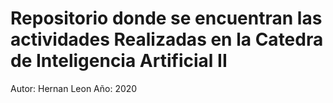 # Repositorio donde se encuentran las actividades Realizadas en la Catedra de Inteligencia Artificial II

Autor: Hernan Leon
Año: 2020
